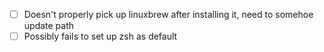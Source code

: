 - [ ] Doesn't properly pick up linuxbrew after installing it, need to somehoe update path
- [ ] Possibly fails to set up zsh as default
